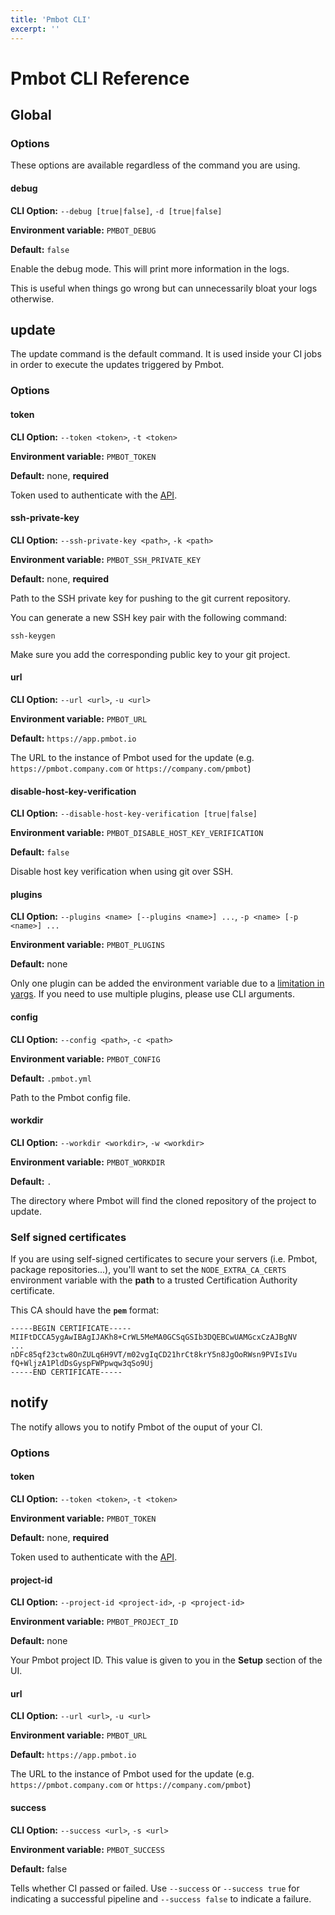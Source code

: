 ```yaml
---
title: 'Pmbot CLI'
excerpt: ''
---
```


# Pmbot CLI Reference

<div class="table-of-content"></div>

## Global

### Options

These options are available regardless of the command you are using.

#### debug

**CLI Option:** `--debug [true|false]`, `-d [true|false]`

**Environment variable:** `PMBOT_DEBUG`

**Default:** `false`

Enable the debug mode. This will print more information in the logs.

This is useful when things go wrong but can unnecessarily bloat your logs otherwise.

## update

The update command is the default command. It is used inside your CI jobs in order to execute the updates triggered by Pmbot. 
 
### Options

#### token

**CLI Option:** `--token <token>`, `-t <token>`

**Environment variable:** `PMBOT_TOKEN`

**Default:** none, **required**

Token used to authenticate with the [API](#url).

#### ssh-private-key

**CLI Option:** `--ssh-private-key <path>`, `-k <path>`

**Environment variable:** `PMBOT_SSH_PRIVATE_KEY`

**Default:** none, **required**

Path to the SSH private key for pushing to the git current repository.

You can generate a new SSH key pair with the following command:

<div class="code-group" data-props='{ "lineNumbers": [false] }'>

```shell script
ssh-keygen
```

</div>

<div class="blockquote" data-props='{ "mod": "warning" }'>

Make sure you add the corresponding public key to your git project.

</div>

#### url

**CLI Option:** `--url <url>`, `-u <url>`

**Environment variable:** `PMBOT_URL`

**Default:** `https://app.pmbot.io`

The URL to the instance of Pmbot used for the update (e.g. `https://pmbot.company.com` or `https://company.com/pmbot`)

#### disable-host-key-verification

**CLI Option:** `--disable-host-key-verification [true|false]`

**Environment variable:** `PMBOT_DISABLE_HOST_KEY_VERIFICATION`

**Default:** `false`

Disable host key verification when using git over SSH.

#### plugins

**CLI Option:** `--plugins <name> [--plugins <name>] ...`, `-p <name> [-p <name>] ...`

**Environment variable:** `PMBOT_PLUGINS`

**Default:** none

<div class="blockquote" data-props='{ "mod": "warning" }'>

Only one plugin can be added the environment variable due to a [limitation in yargs](https://github.com/yargs/yargs/issues/821).
If you need to use multiple plugins, please use CLI arguments.    

</div>

#### config

**CLI Option:** `--config <path>`, `-c <path>`

**Environment variable:** `PMBOT_CONFIG`

**Default:** `.pmbot.yml`

Path to the Pmbot config file.

#### workdir

**CLI Option:** `--workdir <workdir>`, `-w <workdir>`

**Environment variable:** `PMBOT_WORKDIR`

**Default:** `.`

The directory where Pmbot will find the cloned repository of the project to update.

### Self signed certificates

If you are using self-signed certificates to secure your servers (i.e. Pmbot, package repositories...), you'll want to set the `NODE_EXTRA_CA_CERTS` environment variable with the **path** to a trusted Certification Authority certificate.

This CA should have the **`pem`** format:

<div class="code-group" data-props='{ "lineNumbers": [false] }'>

```pem
-----BEGIN CERTIFICATE-----
MIIFtDCCA5ygAwIBAgIJAKh8+CrWL5MeMA0GCSqGSIb3DQEBCwUAMGcxCzAJBgNV
...
nDFc85qf23ctw8OnZULq6H9VT/m02vgIqCD21hrCt8krY5n8JgOoRWsn9PVIsIVu
fQ+WljzA1PldDsGyspFWPpwqw3qSo9Uj
-----END CERTIFICATE-----
```

</div>

## notify

The notify allows you to notify Pmbot of the ouput of your CI.

### Options

#### token

**CLI Option:** `--token <token>`, `-t <token>`

**Environment variable:** `PMBOT_TOKEN`

**Default:** none, **required**

Token used to authenticate with the [API](#url).

#### project-id

**CLI Option:** `--project-id <project-id>`, `-p <project-id>`

**Environment variable:** `PMBOT_PROJECT_ID`

**Default:** none

Your Pmbot project ID. This value is given to you in the **Setup** section of the UI.

#### url

**CLI Option:** `--url <url>`, `-u <url>`

**Environment variable:** `PMBOT_URL`

**Default:** `https://app.pmbot.io`

The URL to the instance of Pmbot used for the update (e.g. `https://pmbot.company.com` or `https://company.com/pmbot`)

#### success

**CLI Option:** `--success <url>`, `-s <url>`

**Environment variable:** `PMBOT_SUCCESS`

**Default:** false

Tells whether CI passed or failed. Use `--success` or `--success true` for indicating a successful pipeline and `--success false` to indicate a failure.
